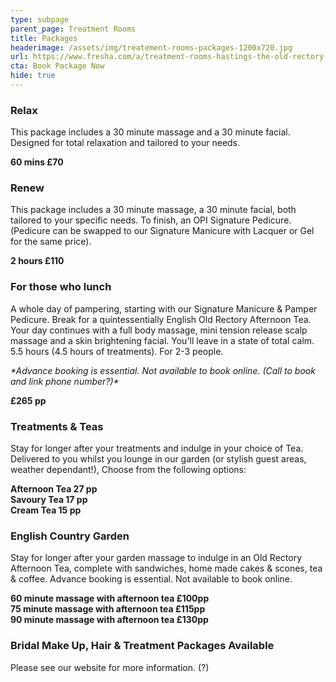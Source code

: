 ```yaml
---
type: subpage
parent_page: Treatment Rooms
title: Packages
headerimage: /assets/img/treatement-rooms-packages-1200x720.jpg
url: https://www.fresha.com/a/treatment-rooms-hastings-the-old-rectory-harold-road-uk-cro1x5rw?pId=86052
cta: Book Package Now
hide: true
---
```

### Relax

This package includes a 30 minute massage and a 30 minute facial. Designed for total relaxation and tailored to your needs.

**60 mins £70**

### Renew

This package includes a 30 minute massage, a 30 minute facial, both tailored to your specific needs. To finish, an OPI Signature Pedicure. (Pedicure can be swapped to our Signature Manicure with Lacquer or Gel for the same price).

**2 hours £110**

### For those who lunch

A whole day of pampering, starting with our Signature Manicure & Pamper Pedicure. Break for a quintessentially English Old Rectory Afternoon Tea. Your day continues with a full body massage, mini tension release scalp massage and a skin brightening facial. You'll leave in a state of total calm. 5.5 hours (4.5 hours of treatments). For 2-3 people. 

*\*Advance booking is essential. Not available to book online. (Call to book and link phone number?)\**

**£265 pp**

### Treatments & Teas

Stay for longer after your treatments and indulge in your choice of Tea. Delivered to you whilst you lounge in our garden (or stylish guest areas, weather dependant!), Choose from the following options:

**Afternoon Tea 27 pp**\
**Savoury Tea 17 pp**\
**Cream Tea 15 pp**

### English Country Garden

Stay for longer after your garden massage to indulge in an Old Rectory Afternoon Tea, complete with sandwiches, home made cakes & scones, tea & coffee. Advance booking is essential. Not available to book online.

**60 minute massage with afternoon tea £100pp**\
**75 minute massage with afternoon tea £115pp**\
**90 minute massage with afternoon tea £130pp**

### Bridal Make Up, Hair & Treatment Packages Available

Please see our website for more information. (?)
